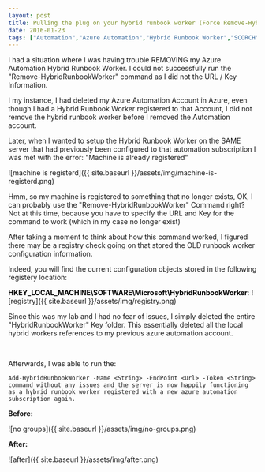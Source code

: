 ```yaml
---
layout: post
title: Pulling the plug on your hybrid runbook worker (Force Remove-HybridRunbookWorker)
date: 2016-01-23
tags: ["Automation","Azure Automation","Hybrid Runbook Worker","SCORCH"]
---
```


I had a situation where I was having trouble REMOVING my Azure Automation Hybrid Runbook Worker. I could not successfully run the "Remove-HybridRunbookWorker" command as I did not the URL / Key Information.

I my instance, I had deleted my Azure Automation Account in Azure, even though I had a Hybrid Runbook Worker registered to that Account, I did not remove the hybrid runbook worker before I removed the Automation account.

Later, when I wanted to setup the Hybrid Runbook Worker on the SAME server that had previously been configured to that automation subscription I was met with the error: "Machine is already registered"

![machine is registerd]({{ site.baseurl }}/assets/img/machine-is-registerd.png)


Hmm, so my machine is registered to something that no longer exists, OK, I can probably use the "Remove-HybridRunbookWorker" Command right? Not at this time, because you have to specify the URL and Key for the command to work (which in my case no longer exist)

After taking a moment to think about how this command worked, I figured there may be a registry check going on that stored the OLD runbook worker configuration information.

Indeed, you will find the current configuration objects stored in the following registery location:

**<span style="color: #000000;">HKEY_LOCAL_MACHINE\SOFTWARE\Microsoft\HybridRunbookWorker</span>**:
![registry]({{ site.baseurl }}/assets/img/registry.png)



Since this was my lab and I had no fear of issues, I simply deleted the entire "HybridRunbookWorker" Key folder. This essentially deleted all the local hybrid workers references to my previous azure automation account.

&nbsp;

Afterwards, I was able to run the:

```Add-HybridRunbookWorker -Name <String> -EndPoint <Url> -Token <String> command without any issues and the server is now happily functioning as a hybrid runbook worker registered with a new azure automation subscription again.```


**Before:**

![no groups]({{ site.baseurl }}/assets/img/no-groups.png)

**After:**

![after]({{ site.baseurl }}/assets/img/after.png)

&nbsp;

&nbsp;

&nbsp;
